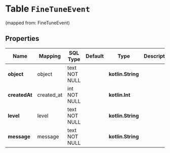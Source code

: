 
# Table `FineTuneEvent`
(mapped from: FineTuneEvent)

## Properties
Name | Mapping | SQL Type | Default | Type | Description | Notes
---- | ------- | -------- | ------- | ---- | ----------- | -----
**object** | object | text NOT NULL |  | **kotlin.String** |  | 
**createdAt** | created_at | int NOT NULL |  | **kotlin.Int** |  | 
**level** | level | text NOT NULL |  | **kotlin.String** |  | 
**message** | message | text NOT NULL |  | **kotlin.String** |  | 







